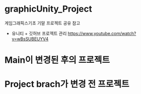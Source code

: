 # graphicUnity_Project
게임그래픽스기초 기말 프로젝트 공유
참고
- 유니티 + 깃허브 프로젝트 관리
https://www.youtube.com/watch?v=wBsSUBEUYV4

# Main이 변경된 후의 프로젝트
# Project brach가 변경 전 프로젝트
